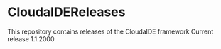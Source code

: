 # CloudaIDEReleases
This repository contains releases of 
the CloudaIDE framework
Current release 1.1.2000


